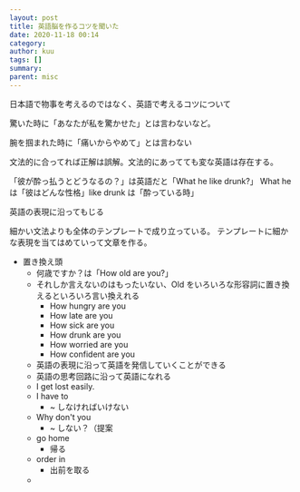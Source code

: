 ```yaml
---
layout: post
title: 英語脳を作るコツを聞いた
date: 2020-11-18 00:14
category: 
author: kuu
tags: []
summary: 
parent: misc
---
```


日本語で物事を考えるのではなく、英語で考えるコツについて

驚いた時に「あなたが私を驚かせた」とは言わないなど。

腕を掴まれた時に「痛いからやめて」とは言わない

文法的に合ってれば正解は誤解。文法的にあってても変な英語は存在する。

「彼が酔っ払うとどうなるの？」は英語だと「What he like drunk?」
What he は「彼はどんな性格」like drunk は「酔っている時」

英語の表現に沿ってもじる

細かい文法よりも全体のテンプレートで成り立っている。
テンプレートに細かな表現を当てはめていって文章を作る。

- 置き換え頭
  - 何歳ですか？は「How old are you?」
  - それしか言えないのはもったいない、Old をいろいろな形容詞に置き換えるといろいろ言い換えれる
    - How hungry are you
    - How late are you
    - How sick are you
    - How drunk are you
    - How worried are you
    - How confident are you
  - 英語の表現に沿って英語を発信していくことができる
  - 英語の思考回路に沿って英語になれる
  - I get lost easily.
  - I have to 
    - ~ しなければいけない
  - Why don't you 
    - ~ しない？（提案
  - go home
    - 帰る
  - order in
    - 出前を取る
  - 